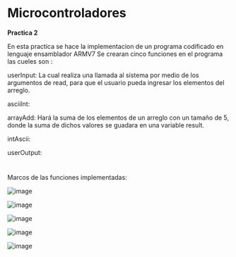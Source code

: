 # Microcontroladores
**Practica 2**


En esta practica se hace la implementacion de un programa codificado en lenguaje ensamblador ARMV7
Se crearan cinco funciones en  el programa las cueles son :

userInput: La cual realiza una llamada al sistema por medio de los argumentos de read, para que el usuario pueda ingresar los elementos del arreglo.

asciiInt:

arrayAdd: Hará la suma de los elementos de un arreglo con un tamaño de 5, donde la suma de dichos valores se guadara en una variable result.

intAscii:

userOutput:






#
Marcos de las funciones implementadas:

![image](https://user-images.githubusercontent.com/110583656/223008277-65319ca2-b229-46eb-a2b5-bc126f191f46.png)

![image](https://user-images.githubusercontent.com/110583656/223007699-febc7ab7-5286-417a-abf7-f5f40d741579.png)

![image](https://user-images.githubusercontent.com/110583656/223007765-4d915c90-a07b-40ba-b4e6-e1fccfd6f304.png)

![image](https://user-images.githubusercontent.com/110583656/223007823-fe1e485f-0c98-49e8-a0fb-3dee4530699c.png)

![image](https://user-images.githubusercontent.com/110583656/223007883-63b45c48-4739-4bfb-834a-47d4cd2abd1b.png)



